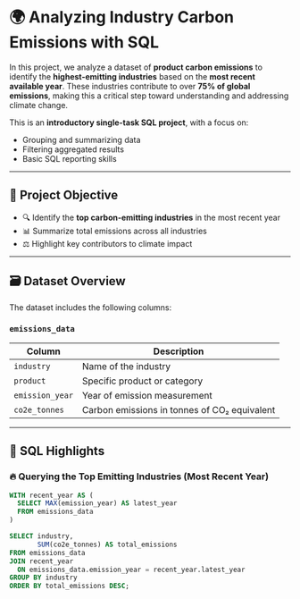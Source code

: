 # 🌍 Analyzing Industry Carbon Emissions with SQL

In this project, we analyze a dataset of **product carbon emissions** to identify the **highest-emitting industries** based on the **most recent available year**. These industries contribute to over **75% of global emissions**, making this a critical step toward understanding and addressing climate change.

This is an **introductory single-task SQL project**, with a focus on:
- Grouping and summarizing data
- Filtering aggregated results
- Basic SQL reporting skills

---

## 🎯 Project Objective

- 🔍 Identify the **top carbon-emitting industries** in the most recent year
- 📊 Summarize total emissions across all industries
- ⚖️ Highlight key contributors to climate impact

---

## 🗃️ Dataset Overview

The dataset includes the following columns:

### `emissions_data`
| Column           | Description                                      |
|------------------|--------------------------------------------------|
| `industry`       | Name of the industry                             |
| `product`        | Specific product or category                     |
| `emission_year`  | Year of emission measurement                     |
| `co2e_tonnes`    | Carbon emissions in tonnes of CO₂ equivalent     |

---

## 🧾 SQL Highlights

### 🔥 Querying the Top Emitting Industries (Most Recent Year)

```sql
WITH recent_year AS (
  SELECT MAX(emission_year) AS latest_year
  FROM emissions_data
)

SELECT industry,
       SUM(co2e_tonnes) AS total_emissions
FROM emissions_data
JOIN recent_year
  ON emissions_data.emission_year = recent_year.latest_year
GROUP BY industry
ORDER BY total_emissions DESC;
